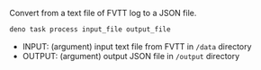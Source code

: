 Convert from a text file of FVTT log to a JSON file.

```sh
deno task process input_file output_file
```

- INPUT: (argument) input text file from FVTT in `/data` directory
- OUTPUT: (argument) output JSON file in `/output` directory